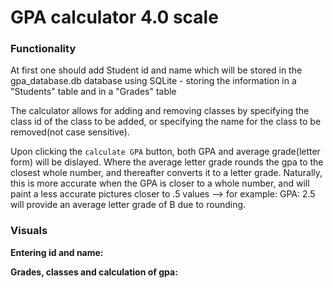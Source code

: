 # GPA calculator 4.0 scale

### Functionality

At first one should add Student id and name which will be stored in the gpa_database.db database using SQLite - storing the information in a "Students" table and in a "Grades" table

The calculator allows for adding and removing classes by specifying the class id of the class to be added, or specifying the name for the class to be removed(not case sensitive).

Upon clicking the `calculate GPA` button, both GPA and average grade(letter form) will be dislayed. Where the average letter grade rounds the gpa to the closest whole number, and thereafter converts it to a letter grade. Naturally, this is more accurate when the GPA is closer to a whole number, and will paint a less accurate pictures closer to .5 values --> for example: GPA: 2.5 will provide an average letter grade of B due to rounding. 

### Visuals

**Entering id and name:**



**Grades, classes and calculation of gpa:**


